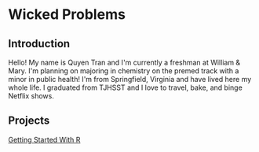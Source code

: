 # Wicked Problems

## Introduction

Hello! My name is Quyen Tran and I'm currently a freshman at William & Mary. I'm planning on majoring in chemistry on the premed track with a minor in public health!
I'm from Springfield, Virginia and have lived here my whole life. I graduated from TJHSST and I love to travel, bake, and binge Netflix shows. 

## Projects
[Getting Started With R](gettingstarted.md)
